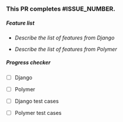 ### This PR completes #ISSUE_NUMBER.

##### Feature list
* _Describe the list of features from Django_

* _Describe the list of features from Polymer_

##### Progress checker
- [ ] Django

- [ ] Polymer

- [ ] Django test cases

- [ ] Polymer test cases
